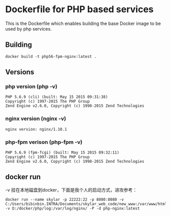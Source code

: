 # Dockerfile for PHP based services

This is the Dockerfile which enables building the base Docker image
to be used by php services.

## Building

```
docker build -t php56-fpm-nginx:latest .

```

## Versions

### php version (php -v)
```
PHP 5.6.9 (cli) (built: May 15 2015 09:31:38)
Copyright (c) 1997-2015 The PHP Group
Zend Engine v2.6.0, Copyright (c) 1998-2015 Zend Technologies
```
### nginx version (nginx -v)
```
nginx version: nginx/1.10.1
```  
### php-fpm verison (php-fpm -v)
```
PHP 5.6.9 (fpm-fcgi) (built: May 15 2015 09:32:11)
Copyright (c) 1997-2015 The PHP Group
Zend Engine v2.6.0, Copyright (c) 1998-2015 Zend Technologies
```

## docker run
-v 挂在本地磁盘到docker，下面是我个人的启动方式，进攻参考：
```
docker run --name skylar -p 22222:22 -p 8080:8080 -v C:/Users/bibinbin.INTRA/Documents/skylar_web_code/new_www:/var/www/html -v D:/docker/php/log:/var/log/nginx/ -P -d php-nginx:latest
```





